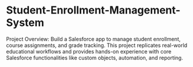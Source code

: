 # Student-Enrollment-Management-System
Project Overview:  Build a Salesforce app to manage student enrollment, course assignments, and grade tracking. This project replicates real-world educational workflows and provides hands-on experience with core Salesforce functionalities like custom objects, automation, and reporting.
